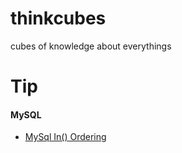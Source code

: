 # thinkcubes
cubes of knowledge about everythings

# Tip #
#### MySQL ####
* [MySql In() Ordering](tip/mysql_in_clause_order.md)